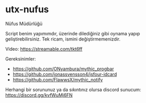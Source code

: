 # utx-nufus
Nüfus Müdürlüğü

Script benim yapımımdır, üzerinde dilediğiniz gibi oynama yapıp geliştirebilirsiniz. Tek ricam, ismini değiştirmemenizdir.

Video: https://streamable.com/tkt6ff

Gereksinimler:
- https://github.com/ONyambura/mythic_progbar
- https://github.com/jonassvensson4/jsfour-idcard
- https://github.com/FlawwsX/mythic_notify

Herhangi bir sorununuz ya da sıkıntınız olursa discord sunucum: https://discord.gg/kvfWuMj6FN
